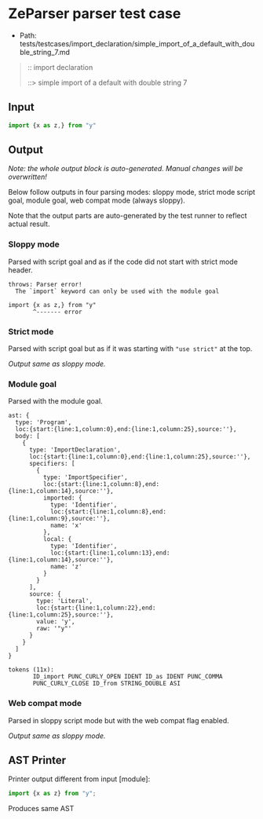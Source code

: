 # ZeParser parser test case

- Path: tests/testcases/import_declaration/simple_import_of_a_default_with_double_string_7.md

> :: import declaration
>
> ::> simple import of a default with double string 7

## Input

`````js
import {x as z,} from "y"
`````

## Output

_Note: the whole output block is auto-generated. Manual changes will be overwritten!_

Below follow outputs in four parsing modes: sloppy mode, strict mode script goal, module goal, web compat mode (always sloppy).

Note that the output parts are auto-generated by the test runner to reflect actual result.

### Sloppy mode

Parsed with script goal and as if the code did not start with strict mode header.

`````
throws: Parser error!
  The `import` keyword can only be used with the module goal

import {x as z,} from "y"
       ^------- error
`````

### Strict mode

Parsed with script goal but as if it was starting with `"use strict"` at the top.

_Output same as sloppy mode._

### Module goal

Parsed with the module goal.

`````
ast: {
  type: 'Program',
  loc:{start:{line:1,column:0},end:{line:1,column:25},source:''},
  body: [
    {
      type: 'ImportDeclaration',
      loc:{start:{line:1,column:0},end:{line:1,column:25},source:''},
      specifiers: [
        {
          type: 'ImportSpecifier',
          loc:{start:{line:1,column:8},end:{line:1,column:14},source:''},
          imported: {
            type: 'Identifier',
            loc:{start:{line:1,column:8},end:{line:1,column:9},source:''},
            name: 'x'
          },
          local: {
            type: 'Identifier',
            loc:{start:{line:1,column:13},end:{line:1,column:14},source:''},
            name: 'z'
          }
        }
      ],
      source: {
        type: 'Literal',
        loc:{start:{line:1,column:22},end:{line:1,column:25},source:''},
        value: 'y',
        raw: '"y"'
      }
    }
  ]
}

tokens (11x):
       ID_import PUNC_CURLY_OPEN IDENT ID_as IDENT PUNC_COMMA
       PUNC_CURLY_CLOSE ID_from STRING_DOUBLE ASI
`````


### Web compat mode

Parsed in sloppy script mode but with the web compat flag enabled.

_Output same as sloppy mode._

## AST Printer

Printer output different from input [module]:

````js
import {x as z} from "y";
````

Produces same AST

